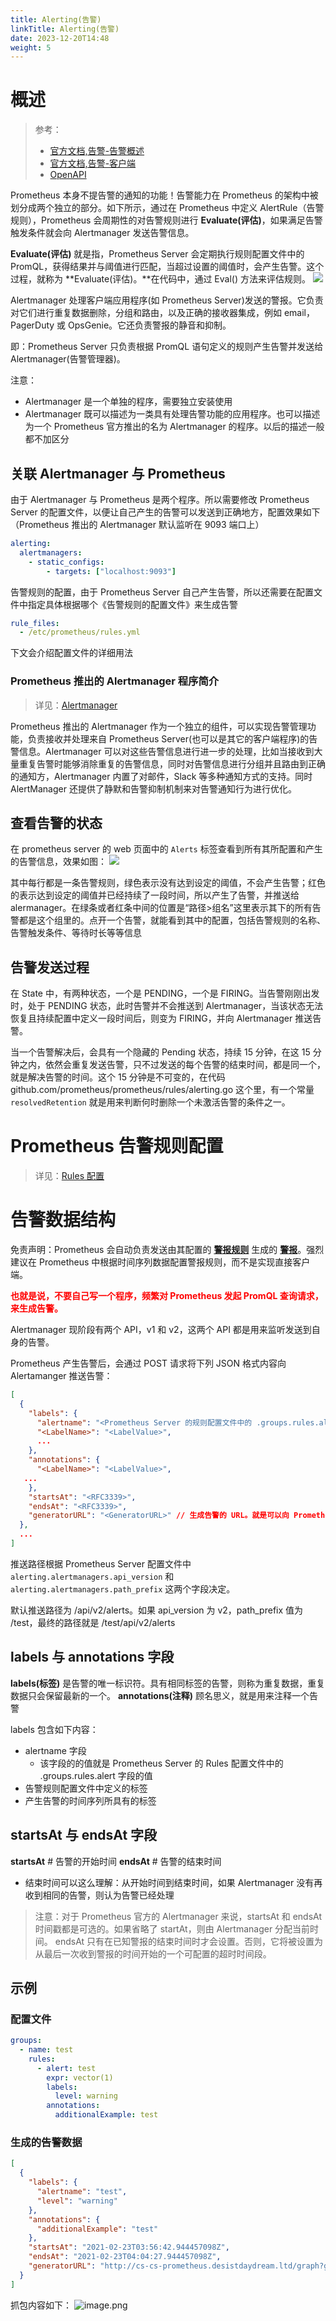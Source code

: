 ```yaml
---
title: Alerting(告警)
linkTitle: Alerting(告警)
date: 2023-12-20T14:48
weight: 5
---
```


# 概述

> 参考：
>
> - [官方文档,告警-告警概述](https://prometheus.io/docs/alerting/latest/overview/)
> - [官方文档,告警-客户端](https://prometheus.io/docs/alerting/latest/clients/)
> - [OpenAPI](https://github.com/prometheus/alertmanager/blob/main/api/v2/openapi.yaml)

Prometheus 本身不提告警的通知的功能！告警能力在 Prometheus 的架构中被划分成两个独立的部分。如下所示，通过在 Prometheus 中定义 AlertRule（告警规则），Prometheus 会周期性的对告警规则进行 **Evaluate(评估)**，如果满足告警触发条件就会向 Alertmanager 发送告警信息。

**Evaluate(评估)** 就是指，Prometheus Server 会定期执行规则配置文件中的 PromQL，获得结果并与阈值进行匹配，当超过设置的阈值时，会产生告警。这个过程，就称为 **Evaluate(评估)。**在代码中，通过 Eval() 方法来评估规则。
![](https://notes-learning.oss-cn-beijing.aliyuncs.com/sw6o6t/1616069590594-41190e69-d023-4ef4-87ad-fdc1a7cf8b6f.png)

Alertmanager 处理客户端应用程序(如 Prometheus Server)发送的警报。它负责对它们进行重复数据删除，分组和路由，以及正确的接收器集成，例如 email，PagerDuty 或 OpsGenie。它还负责警报的静音和抑制。

即：Prometheus Server 只负责根据 PromQL 语句定义的规则产生告警并发送给 Alertmanager(告警管理器)。

注意：

- Alertmanager 是一个单独的程序，需要独立安装使用
- Alertmanager 既可以描述为一类具有处理告警功能的应用程序。也可以描述为一个 Prometheus 官方推出的名为 Alertmanager 的程序。以后的描述一般都不加区分

## 关联 Alertmanager 与 Prometheus

由于 Alertmanager 与 Prometheus 是两个程序。所以需要修改 Prometheus Server 的配置文件，以便让自己产生的告警可以发送到正确地方，配置效果如下（Prometheus 推出的 Alertmanager 默认监听在 9093 端口上）

```yaml
alerting:
  alertmanagers:
    - static_configs:
        - targets: ["localhost:9093"]
```

告警规则的配置，由于 Prometheus Server 自己产生告警，所以还需要在配置文件中指定具体根据哪个《告警规则的配置文件》来生成告警

```yaml
rule_files:
  - /etc/prometheus/rules.yml
```

下文会介绍配置文件的详细用法

### Prometheus 推出的 Alertmanager 程序简介

> 详见：[Alertmanager](/docs/6.可观测性/监控系统/Alertmanager/Alertmanager.md)

Prometheus 推出的 Alertmanager 作为一个独立的组件，可以实现告警管理功能，负责接收并处理来自 Prometheus Server(也可以是其它的客户端程序)的告警信息。Alertmanager 可以对这些告警信息进行进一步的处理，比如当接收到大量重复告警时能够消除重复的告警信息，同时对告警信息进行分组并且路由到正确的通知方，Alertmanager 内置了对邮件，Slack 等多种通知方式的支持。同时 AlertManager 还提供了静默和告警抑制机制来对告警通知行为进行优化。

## 查看告警的状态

在 prometheus server 的 web 页面中的 `Alerts` 标签查看到所有其所配置和产生的告警信息，效果如图：
![](https://notes-learning.oss-cn-beijing.aliyuncs.com/sw6o6t/1616069590604-e9eaacdf-e275-4662-b8f1-8d1739a63fc4.jpeg)

其中每行都是一条告警规则，绿色表示没有达到设定的阈值，不会产生告警；红色的表示达到设定的阈值并已经持续了一段时间，所以产生了告警，并推送给 alermanager。在绿条或者红条中间的位置是“路径>组名”这里表示其下的所有告警都是这个组里的。点开一个告警，就能看到其中的配置，包括告警规则的名称、告警触发条件、等待时长等等信息

## 告警发送过程

在 State 中，有两种状态，一个是 PENDING，一个是 FIRING。当告警刚刚出发时，处于 PENDING 状态，此时告警并不会推送到 Alertmanager，当该状态无法恢复且持续配置中定义一段时间后，则变为 FIRING，并向 Alertmanager 推送告警。

当一个告警解决后，会具有一个隐藏的 Pending 状态，持续 15 分钟，在这 15 分钟之内，依然会重复发送告警，只不过发送的每个告警的结束时间，都是同一个，就是解决告警的时间。这个 15 分钟是不可变的，在代码 github.com/prometheus/prometheus/rules/alerting.go 这个里，有一个常量 `resolvedRetention` 就是用来判断何时删除一个未激活告警的条件之一。

# Prometheus 告警规则配置

> 详见：[Rules 配置](/docs/6.可观测性/监控系统/Prometheus/Rules%20配置.md)

# 告警数据结构

免责声明：Prometheus 会自动负责发送由其配置的 **[警报规则](https://prometheus.io/docs/prometheus/latest/configuration/alerting_rules/)** 生成的 **[警报](https://prometheus.io/docs/prometheus/latest/configuration/alerting_rules/)**。强烈建议在 Prometheus 中根据时间序列数据配置警报规则，而不是实现直接客户端。

**<font color="#ff0000">也就是说，不要自己写一个程序，频繁对 Prometheus 发起 PromQL 查询请求，来生成告警。</font>**

Alertmanager 现阶段有两个 API，v1 和 v2，这两个 API 都是用来监听发送到自身的告警。

Prometheus 产生告警后，会通过 POST 请求将下列 JSON 格式内容向 Alertamanger 推送告警：

```json
[
  {
    "labels": {
      "alertname": "<Prometheus Server 的规则配置文件中的 .groups.rules.alert 字段的值>",
      "<LabelName>": "<LabelValue>",
      ...
    },
    "annotations": {
      "<LabelName>": "<LabelValue>",
   ...
    },
    "startsAt": "<RFC3339>",
    "endsAt": "<RFC3339>",
    "generatorURL": "<GeneratorURL>" // 生成告警的 URL。就是可以向 Prometheus API 发送的包含 PromQL 的完整 URL
  },
  ...
]
```

推送路径根据 Prometheus Server 配置文件中 `alerting.alertmanagers.api_version` 和 `alerting.alertmanagers.path_prefix` 这两个字段决定。

默认推送路径为 /api/v2/alerts。如果 api_version 为 v2，path_prefix 值为 /test，最终的路径就是 /test/api/v2/alerts

## labels 与 annotations 字段

**labels(标签)** 是告警的唯一标识符。具有相同标签的告警，则称为重复数据，重复数据只会保留最新的一个。
**annotations(注释)** 顾名思义，就是用来注释一个告警

labels 包含如下内容：

- alertname 字段
  - 该字段的的值就是 Prometheus Server 的 Rules 配置文件中的 .groups.rules.alert 字段的值
- 告警规则配置文件中定义的标签
- 产生告警的时间序列所具有的标签

## startsAt 与 endsAt 字段

**startsAt** # 告警的开始时间
**endsAt** # 告警的结束时间

- 结束时间可以这么理解：从开始时间到结束时间，如果 Alertmanager 没有再收到相同的告警，则认为告警已经处理

> 注意：对于 Prometheus 官方的 Alertmanager 来说，startsAt 和 endsAt 时间戳都是可选的。如果省略了 startAt，则由 Alertmanager 分配当前时间。 endsAt 只有在已知警报的结束时间时才会设置。否则，它将被设置为从最后一次收到警报的时间开始的一个可配置的超时时间段。

## 示例

### 配置文件

```yaml
groups:
  - name: test
    rules:
      - alert: test
        expr: vector(1)
        labels:
          level: warning
        annotations:
          additionalExample: test
```

### 生成的告警数据

```json
[
  {
    "labels": {
      "alertname": "test",
      "level": "warning"
    },
    "annotations": {
      "additionalExample": "test"
    },
    "startsAt": "2021-02-23T03:56:42.944457098Z",
    "endsAt": "2021-02-23T04:04:27.944457098Z",
    "generatorURL": "http://cs-cs-prometheus.desistdaydream.ltd/graph?g0.expr=vector%281%29\u0026g0.tab=1"
  }
]
```

抓包内容如下：
![image.png](https://notes-learning.oss-cn-beijing.aliyuncs.com/sw6o6t/1621754366379-909c188e-f854-4c8e-8a9d-e75b6e671d2c.png)
